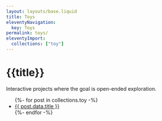 ```yaml
---
layout: layouts/base.liquid
title: Toys
eleventyNavigation:
  key: Toys
permalink: toys/
eleventyImport:
  collections: ["toy"]
---
```

# {{title}}

Interactive projects where the goal is open-ended exploration.

<ul>
{%- for post in collections.toy -%}
  <li><a href="{{ post.url }}">{{ post.data.title }}</a></li>
{%- endfor -%}
</ul>